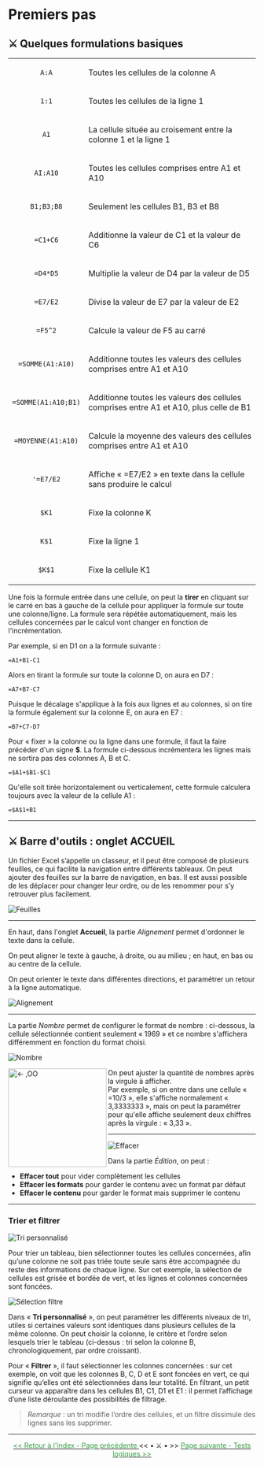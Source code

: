 # Premiers pas
  ## ⚔️ Quelques formulations basiques 

<center> <table>
  <tbody>
    <tr>
      <td align="center"> <code>A:A</code></td>
      <td> <p> Toutes les cellules de la colonne A</p> </td>
    </tr>
    <tr>
      <td align="center"> <code>1:1</code></td>
      <td> <p> Toutes les cellules de la ligne 1</p> </td>
    </tr>
    <tr>
      <td align="center"> <code>A1</code></td>
      <td> <p> La cellule située au croisement entre la colonne 1 et la ligne 1</p> </td>
    </tr>
    <tr>
      <td align="center"> <code>AI:A10</code></td>
      <td> <p> Toutes les cellules comprises entre A1 et A10</p> </td>
    </tr>
    <tr>
      <td align="center"> <code>B1;B3;B8</code></td>
      <td> <p> Seulement les cellules B1, B3 et B8 </p> </td>
    </tr>
    <tr>
      <td align="center"> <code>=C1+C6</code></td>
      <td> <p> Additionne la valeur de C1 et la valeur de C6</p> </td>
    </tr>
    <tr>
      <td align="center"> <code>=D4*D5</code></td>
      <td> <p> Multiplie la valeur de D4 par la valeur de D5</p> </td>
    </tr>
    <tr>
      <td align="center"> <code>=E7/E2</code></td>
      <td> <p> Divise la valeur de E7 par la valeur de E2</p> </td>
    </tr>
    <tr>
      <td align="center"> <code>=F5^2</code></td>
      <td> <p> Calcule la valeur de F5 au carré</p> </td>
    </tr>
    <tr>
      <td align="center"> <code>=SOMME(A1:A10)</code></td>
      <td> <p> Additionne toutes les valeurs des cellules comprises entre A1 et A10</p> </td>
    </tr>
    <tr>
      <td align="center"> <code>=SOMME(A1:A10;B1)</code></td>
      <td> <p> Additionne toutes les valeurs des cellules comprises entre A1 et A10, plus celle de B1</p> </td>
    </tr>
    <tr>
      <td align="center"> <code>=MOYENNE(A1:A10)</code></td>
      <td> <p> Calcule la moyenne des valeurs des cellules comprises entre A1 et A10</p> </td>
    </tr>
    <tr>
      <td align="center"> <code>'=E7/E2</code></td>
      <td> <p> Affiche « =E7/E2 » en texte dans la cellule sans produire le calcul</p> </td>
    </tr>
    <tr>
      <td align="center"> <code>$K1</code></td>
      <td> <p> Fixe la colonne K</p> </td>
    </tr>
    <tr>
      <td align="center"> <code>K$1</code></td>
      <td> <p> Fixe la ligne 1</p> </td>
    </tr>
    <tr>
      <td align="center"> <code>$K$1</code></td>
      <td> <p> Fixe la cellule K1 </p> </td>
    </tr>
  </tbody>
</table> </center>

Une fois la formule entrée dans une cellule, on peut la **tirer** en cliquant sur le carré en bas à gauche de la cellule pour appliquer la formule sur toute une colonne/ligne. La formule sera répétée automatiquement, mais les cellules concernées par le calcul vont changer en fonction de l'incrémentation.

Par exemple, si en D1 on a la formule suivante :

~~~
=A1+B1-C1
~~~

Alors en tirant la formule sur toute la colonne D, on aura en D7 :

~~~
=A7+B7-C7
~~~

Puisque le décalage s'applique à la fois aux lignes et au colonnes, si on tire la formule également sur la colonne E, on aura en E7 :

~~~
=B7+C7-D7
~~~

Pour « fixer » la colonne ou la ligne dans une formule, il faut la faire précéder d'un signe **$**.
La formule ci-dessous incrémentera les lignes mais ne sortira pas des colonnes A, B et C.

~~~
=$A1+$B1-$C1
~~~

Qu'elle soit tirée horizontalement ou verticalement, cette formule calculera toujours avec la valeur de la cellule A1 :

~~~
=$A$1+B1
~~~


* * *


## ⚔️ Barre d'outils : onglet ACCUEIL

Un fichier Excel s’appelle un classeur, et il peut être composé de plusieurs feuilles, ce qui facilite la navigation entre différents tableaux. On peut ajouter des feuilles sur la barre de navigation, en bas. Il est aussi possible de les déplacer pour changer leur ordre, ou de les renommer pour s’y retrouver plus facilement.

![Feuilles](/images/feuilles.JPG)


* * *


En haut, dans l'onglet <b>Accueil</b>, la partie <i>Alignement</i> permet d'ordonner le texte dans la cellule.

On peut aligner le texte à gauche, à droite, ou au milieu ; en haut, en bas ou au centre de la cellule.

On peut orienter le texte dans différentes directions, et paramétrer un retour à la ligne automatique.

![Alignement](/images/alignement.jpg)


* * *


La partie *Nombre* permet de configurer le format de nombre : ci-dessous, la cellule sélectionnée contient seulement « 1969 » et ce nombre s'affichera différemment en fonction du format choisi.

![Nombre](/images/nombre.jpg)

<p> <img align=left width=200 src="images/nombre1.jpg" alt="<- ,OO" /> 
  On peut ajuster la quantité de nombres après la virgule à afficher. <br>
  Par exemple, si on entre dans une cellule « =10/3 », elle s'affiche normalement « 3,3333333 », mais on peut la paramétrer pour qu'elle affiche seulement deux chiffres après la virgule : « 3,33 ». </p>


* * *


![Effacer](/images/effacer.jpg)

Dans la partie *Édition*, on peut :

- **Effacer tout** pour vider complètement les cellules
- **Effacer les formats** pour garder le contenu avec un format par défaut
- **Effacer le contenu** pour garder le format mais supprimer le contenu


* * *


### Trier et filtrer

![Tri personnalisé](/images/tri.jpg)

Pour trier un tableau, bien sélectionner toutes les cellules concernées, afin qu’une colonne ne soit pas triée toute seule sans être accompagnée du reste des informations de chaque ligne. Sur cet exemple, la sélection de cellules est grisée et bordée de vert, et les lignes et colonnes concernées sont foncées.

![Sélection filtre](/images/selection_filtre.jpg)

Dans « **Tri personnalisé** », on peut paramétrer les différents niveaux de tri, utiles si certaines valeurs sont identiques dans plusieurs cellules de la même colonne. On peut choisir la colonne, le critère et l’ordre selon lesquels trier le tableau (ci-dessus : tri selon la colonne B, chronologiquement, par ordre croissant).

Pour « **Filtrer** », il faut sélectionner les colonnes concernées : sur cet exemple, on voit que les colonnes B, C, D et E sont foncées en vert, ce qui signifie qu’elles ont été sélectionnées dans leur totalité. En filtrant, un petit curseur va apparaître dans les cellules B1, C1, D1 et E1 : il permet l’affichage d’une liste déroulante des possibilités de filtrage.

> *Remarque* : un tri modifie l’ordre des cellules, et un filtre dissimule des lignes sans les supprimer.


* * *


<center> <a href="index" target="_self" title="Index"> <font color="#389E46"> << Retour à l'index - Page précédente </font> </a> << • ⚔️ • >> 
  <a href="tests-logiques" target="_self" title="Tests logiques"> <font color="#389E46"> Page suivante - Tests logiques >> </font> </a> </center>
